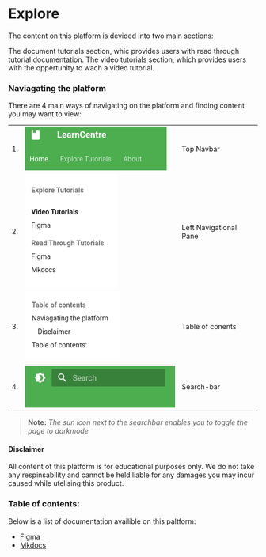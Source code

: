# **Explore**

The content on this platform is devided into two main sections:

The document tutorials section, whic provides users with read through tutorial documentation.
The video tutorials section, which provides users with the oppertunity to wach a video tutorial.

### Naviagating the platform

There are 4 main ways of navigating on the platform and finding content you may want to view:

|   |   |   |
|---|---|---|
| 1.  | ![Navbar](img/navbar.png)  | Top Navbar  |
| 2.  | ![Navpane](img/navpane.png)  | Left Navigational Pane  |
| 3.  | ![Toc](img/toc.png)  | Table of conents  |
| 4.  | ![Search](img/Searchbar.png)  | Search-bar  |

> **Note:** *The sun icon next to the searchbar enables you to toggle the page to darkmode*

#### Disclaimer
All content of this platform is for educational purposes only. We do not take any respinsability and cannot be held liable for any damages you may incur caused while utelising this product.

<!-- might want to exchange this with a table a some point -->

### Table of contents:
Below is a list of documentation availible on this paltform:

- [Figma](/docs/src/figma/index.md)
- [Mkdocs](/docs/src/mkdocs/index.md)